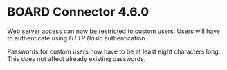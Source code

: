 # BOARD Connector 4.6.0

Web server access can now be restricted to custom users. Users will have to authenticate using *HTTP Basic* authentication.

Passwords for custom users now have to be at least eight characters long. This does not affect already existing passwords.
